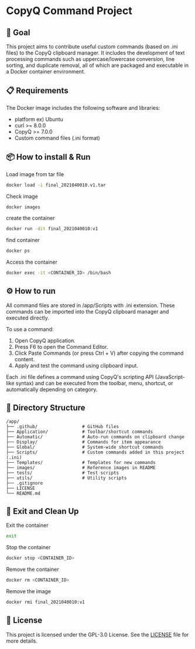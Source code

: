 # CopyQ Command Project

## 🎯 Goal

This project aims to contribute useful custom commands (based on .ini files) to the CopyQ clipboard manager.
It includes the development of text processing commands such as uppercase/lowercase conversion, line sorting, and duplicate removal, all of which are packaged and executable in a Docker container environment.

## 📋 Requirements

The Docker image includes the following software and libraries:

* platform ex) Ubuntu
* curl >= 8.0.0
* CopyQ >= 7.0.0
* Custom command files (.ini format)

## 📦 How to install & Run

Load image from tar file

```bash
docker load -i final_2021040010.v1.tar
```

Check image

```bash
docker images
```

create the container

```bash
docker run -dit final_2021040010:v1
```

find container

```bash
docker ps
```

Access the container

```bash
docker exec -it <CONTAINER_ID> /bin/bash
```

## ⚙ How to run

All command files are stored in /app/Scripts with .ini extension. These commands can be imported into the CopyQ clipboard manager and executed directly.

To use a command:
1. Open CopyQ application.
2. Press F6 to open the Command Editor.
3. Click Paste Commands (or press Ctrl + V) after copying the command content.
4. Apply and test the command using clipboard input.

Each .ini file defines a command using CopyQ's scripting API (JavaScript-like syntax) and can be executed from the toolbar, menu, shortcut, or automatically depending on category.

## 📁 Directory Structure

```
/app/
├── .github/                 # GitHub files
├── Application/             # Toolbar/shortcut commands
├── Automatic/               # Auto-run commands on clipboard change
├── Display/                 # Commands for item appearance
├── Global/                  # System-wide shortcut commands
├── Scripts/                 # Custom commands added in this project (.ini)
├── Templates/               # Templates for new commands
├── images/                  # Reference images in README
├── tests/                   # Test scripts
├── utils/                   # Utility scripts
├── .gitignore
├── LICENSE
└── README.md
```

## 🛑 Exit and Clean Up

Exit the container
```bash
exit
```

Stop the container
```bash
docker stop <CONTAINER_ID>
```

Remove the container
```bash
docker rm <CONTAINER_ID>
```

Remove the image
```bash
docker rmi final_2021040010:v1
```

## 📄 License

This project is licensed under the GPL-3.0 License. See the [LICENSE](https://github.com/02LMJ/copyq-commands/blob/master/LICENSE) file for more details.
